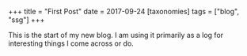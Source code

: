 +++
title = "First Post"
date = 2017-09-24
[taxonomies]
tags = ["blog", "ssg"]
+++

This is the start of my new blog. I am using it primarily as a log for interesting things I come across or do.
